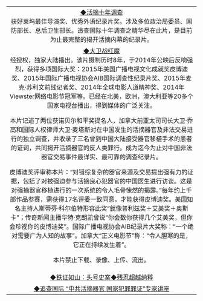 <table>
  <tr>
          <td align=center>
 <a href="https://s3.ap-south-1.amazonaws.com/ogatem/oGate.htm?c816779&from=wnel">◆活摘十年调查</a> <br/>
 获好莱坞最佳导演奖、优秀外语纪录片奖。涉及多位政治局委员、国防部长、总后卫生部长。追查国际十年调查之精华尽在此片，是目前为止最完整的揭开活摘内幕的纪录片。
    </td>
  </tr>
  <tr>
            <td align=center>
 <a href="https://s3.ap-south-1.amazonaws.com/ogatem/oGate.htm?c816771&from=wnel">◆大卫战红魔</a> <br/>
 经授权，独家大陆播出。该片摄制历时8年，于2014年公映后反响强烈，获得多项国际大奖：2015年美国广播电视文化成就奖皮博迪奖、2015年国际广播电视协会AIB国际调查性纪录片奖、2015年麦克·苏利文前线记者奖、2014年全球电影人道精神奖、2014年Viewster网络电影节冠军等。已经在北美，欧洲，澳大利亚等20多个国家电视台播出，得到媒体的广泛关注。

本片记述了两位获诺贝尔和平奖提名人，加拿大前亚太司司长大卫·乔高和国际人权律师大卫·麦塔斯对在中国发生的活摘器官及非法交易进行的独立调查，并收录了三名曾到中国大陆接受器官移植手术的患者的证词，共同揭开活摘器官的反人类罪行。成为迄今为止对中国非法器官交易事件最详实、最可靠的调查纪录片。

皮博迪奖评审称本片：“对错综复杂的器官来源及交易提出强有力的证据，包括了对被强迫参与活摘良心犯器官的中国医生进行访谈。这是对强摘器官移植进行的一次系统的令人毛骨悚然的揭露。”每年约上千部作品参赛，需获得17名评委一致同意，才能获得皮博迪奖。美国知名主持人斯蒂芬·科尔伯特形容此奖“就像普利兹奖＋艾美奖＋奥斯卡”；传奇新闻主播华特·克朗凯曾说“你会数你获得几个艾美奖，但你会珍视你的皮博迪奖”。国际广播电视协会AIB纪录片大奖称：“一个绝对需要广为人知的故事”。加拿大“正义电影节”称：“令人胆寒的是，它正在持续发生着”。

本片禁止下载、录像、上传、流出。
    </td>
  </tr>
  <tr>
          <td align=center>
 <a href="https://s3.ap-south-1.amazonaws.com/ogatem/oGate.htm?c816779&from=wnel">◆铁证如山：头号史案◆残忍超越纳粹</a> <br/>
     </td>
  </tr>
  <tr>
            <td align=center>
 <a href="https://s3.ap-south-1.amazonaws.com/ogatem/oGate.htm?c816787&from=wnel">◆追查国际 “中共活摘器官 国家犯罪罪证”专家讲座</a> <br/>
   </tr>
</table>   
